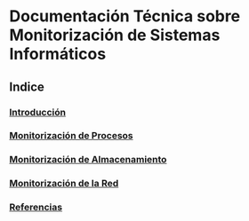 # **Documentación Técnica sobre Monitorización de Sistemas Informáticos**

## **Indice**

### [Introducción](Introducción.md)

### [Monitorización de Procesos](Monitorizacion-de-procesos.md)

### [Monitorización de Almacenamiento](Monitorizacion-de-almacenamiento.md)

### [Monitorización de la Red](Monitorizacion-de-la-red.md)

### [Referencias](Referencias.md)

